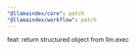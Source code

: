 ```yaml
---
"@llamaindex/core": patch
"@llamaindex/workflow": patch
---
```


feat: return structured object from llm.exec
